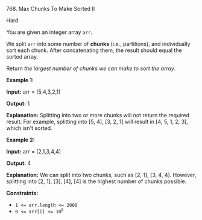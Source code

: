 768\. Max Chunks To Make Sorted II

Hard

You are given an integer array `arr`.

We split `arr` into some number of **chunks** (i.e., partitions), and individually sort each chunk. After concatenating them, the result should equal the sorted array.

Return _the largest number of chunks we can make to sort the array_.

**Example 1:**

**Input:** arr = [5,4,3,2,1]

**Output:** 1

**Explanation:** Splitting into two or more chunks will not return the required result. For example, splitting into [5, 4], [3, 2, 1] will result in [4, 5, 1, 2, 3], which isn't sorted.

**Example 2:**

**Input:** arr = [2,1,3,4,4]

**Output:** 4

**Explanation:** We can split into two chunks, such as [2, 1], [3, 4, 4]. However, splitting into [2, 1], [3], [4], [4] is the highest number of chunks possible.

**Constraints:**

*   `1 <= arr.length <= 2000`
*   <code>0 <= arr[i] <= 10<sup>8</sup></code>